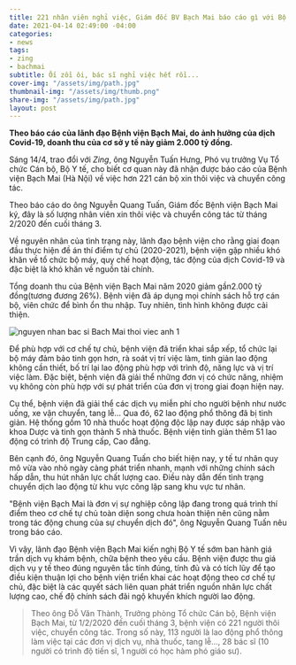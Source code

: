 ```yaml
---
title: 221 nhân viên nghỉ việc, Giám đốc BV Bạch Mai báo cáo gì với Bộ Y tế?
date: 2021-04-14 02:49:00 -04:00
categories:
- news
tags:
- zing
- bachmai
subtitle: Ối zồi ôi, bác sĩ nghỉ việc hết rồi...
cover-img: "/assets/img/path.jpg"
thumbnail-img: "/assets/img/thumb.png"
share-img: "/assets/img/path.jpg"
layout: post
---
```


**Theo báo cáo của lãnh đạo Bệnh viện Bạch Mai, do ảnh hưởng của dịch Covid-19, doanh thu của cơ sở y tế này giảm 2.000 tỷ đồng.**

Sáng 14/4, trao đổi với *Zing*, ông Nguyễn Tuấn Hưng, Phó vụ trưởng Vụ Tổ chức Cán bộ, Bộ Y tế, cho biết cơ quan này đã nhận được báo cáo của Bệnh viện Bạch Mai (Hà Nội) về việc hơn 221 cán bộ xin thôi việc và chuyển công tác.

Theo báo cáo do ông Nguyễn Quang Tuấn, Giám đốc Bệnh viện Bạch Mai ký, đây là số lượng nhân viên xin thôi việc và chuyển công tác từ tháng 2/2020 đến cuối tháng 3.

Về nguyên nhân của tình trạng này, lãnh đạo bệnh viện cho rằng giai đoạn đầu thực hiện đề án thí điểm tự chủ (2020-2021), bệnh viện gặp nhiều khó khăn về tổ chức bộ máy, quy chế hoạt động, tác động của dịch Covid-19 và đặc biệt là khó khăn về nguồn tài chính.

Tổng doanh thu của Bệnh viện Bạch Mai năm 2020 giảm gần2.000 tỷ đồng(tương đương 26%). Bệnh viện đã áp dụng mọi chính sách hỗ trợ cán bộ, viên chức để bình ổn thu nhập. Tuy nhiên, tình hình không được cải thiện.

![nguyen nhan bac si Bach Mai thoi viec anh 1](https://znews-photo.zadn.vn/w660/Uploaded/mdf_reovdl/2021_04_14/phongtoabachmai1_zing.jpg)

Để phù hợp với cơ chế tự chủ, bệnh viện đã triển khai sắp xếp, tổ chức lại bộ máy đảm bảo tinh gọn hơn, rà soát vị trí việc làm, tinh giản lao động không cần thiết, bố trí lại lao động phù hợp với trình độ, năng lực và vị trí việc làm. Đặc biệt, bệnh viện đã giải thể những đơn vị có chức năng, nhiệm vụ không còn phù hợp với sự phát triển của đơn vị trong giai đoạn hiện nay.

Cụ thể, bệnh viện đã giải thể các dịch vụ miễn phí cho người bệnh như nước uống, xe vận chuyển, tang lễ... Qua đó, 62 lao động phổ thông đã bị tinh giản. Hệ thống gồm 10 nhà thuốc hoạt động độc lập nay được sáp nhập vào khoa Dược và tinh gọn thành 5 nhà thuốc. Bệnh viện tinh giản thêm 51 lao động có trình độ Trung cấp, Cao đẳng.

Bên cạnh đó, ông Nguyễn Quang Tuấn cho biết hiện nay, y tế tư nhân quy mô vừa vào nhỏ ngày càng phát triển nhanh, mạnh với những chính sách hấp dẫn, thu hút nhân lực chất lượng cao. Điều này dẫn đến tình trạng chuyển dịch lao động từ khu vực công lập sang khu vực tư nhân.

"Bệnh viện Bạch Mai là đơn vị sự nghiệp công lập đang trong quá trình thí điểm theo cơ chế tự chủ toàn diện song chưa hoàn thiện nên cũng nằm trong tác động chung của sự chuyển dịch đó", ông Nguyễn Quang Tuấn nêu trong báo cáo.

Vì vậy, lãnh đạo Bệnh viện Bạch Mai kiến nghị Bộ Y tế sớm ban hành giá trần dịch vụ khám bệnh, chữa bệnh theo yêu cầu. Bệnh viện được thu giá dịch vụ y tế theo đúng nguyên tắc tính đúng, tính đủ và có tích lũy để tạo điều kiện thuận lợi cho bệnh viện triển khai các hoạt động theo cơ chế tự chủ, đặc biệt là các quyết sách liên quan phát triển nguồn nhân lực chất lượng cao, chế độ chính sách đãi ngộ khuyến khích người lao động.

> Theo ông Đỗ Văn Thành, Trưởng phòng Tổ chức Cán bộ, Bệnh viện Bạch Mai, từ 1/2/2020 đến cuối tháng 3, bệnh viện có 221 người thôi việc, chuyển công tác. Trong số này, 113 người là lao động phổ thông làm việc tại các đơn vị dịch vụ, nhà thuốc, tang lễ..., 28 bác sĩ (10 người có trình độ tiến sĩ, 1 người có học hàm phó giáo sư).